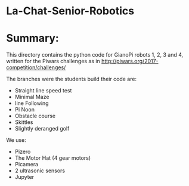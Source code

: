 # La-Chat-Senior-Robotics

Summary:
========

This directory contains the python code for GianoPi robots 1, 2, 3 and 4, written for the Piwars challenges as in
http://piwars.org/2017-competition/challenges/

The branches were the students build their code are:

- Straight line speed test
- Minimal Maze
- line Following
- Pi Noon
- Obstacle course
- Skittles
- Slightly deranged golf

We use:

- Pizero
- The Motor Hat (4 gear motors)
- Picamera
- 2 ultrasonic sensors
- Jupyter
